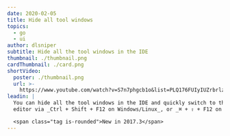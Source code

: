 ```yaml
---
date: 2020-02-05
title: Hide all tool windows
topics:
  - go
  - ui
author: dlsniper
subtitle: Hide all the tool windows in the IDE
thumbnail: ./thumbnail.png
cardThumbnail: ./card.png
shortVideo:
  poster: ./thumbnail.png
  url: >-
    https://www.youtube.com/watch?v=S7n7phgcb1o&list=PLQ176FUIyIUZrbrlz4AY1V8VzBJKZyVlW&index=66
leadin: |
  You can hide all the tool windows in the IDE and quickly switch to the
  editor via _Ctrl + Shift + F12 on Windows/Linux_, or _⌘ + ⇧ + F12 on macOS_.

  <span class="tag is-rounded">New in 2017.3</span>
---
```


